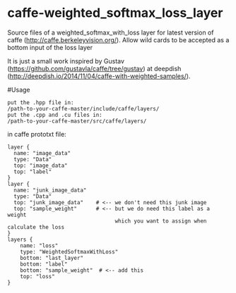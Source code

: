 # caffe-weighted_softmax_loss_layer
Source files of a weighted_softmax_with_loss layer for latest version of caffe (http://caffe.berkeleyvision.org/). 
Allow wild cards to be accepted as a bottom input of the loss layer

It is just a small work inspired by Gustav (https://github.com/gustavla/caffe/tree/gustav) at deepdish (http://deepdish.io/2014/11/04/caffe-with-weighted-samples/).

#Usage

    put the .hpp file in:      
    /path-to-your-caffe-master/include/caffe/layers/   
    put the .cpp and .cu files in: 
    /path-to-your-caffe-master/src/caffe/layers/ 


in caffe prototxt file:
```
layer {
  name: "image_data"
  type: "Data"
  top: "image_data"
  top: "label"
}
layer {
  name: "junk_image_data"
  type: "Data"
  top: "junk_image_data"    # <-- we don't need this junk image
  top: "sample_weight"      # <-- but we do need this label as a weight 
                                  which you want to assign when calculate the loss
}
layers {
    name: "loss"
    type: "WeightedSoftmaxWithLoss"
    bottom: "last_layer"
    bottom: "label"
    bottom: "sample_weight"  # <-- add this
    top: "loss"
}
```
